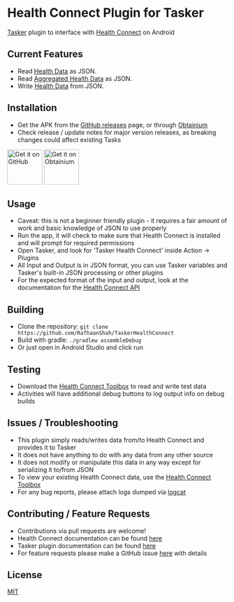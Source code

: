 # Health Connect Plugin for Tasker

[Tasker](https://tasker.joaoapps.com/) plugin to interface with [Health Connect](https://developer.android.com/health-connect) on Android

## Current Features
- Read [Health Data](https://developer.android.com/health-and-fitness/guides/health-connect/develop/read-data)  as JSON.
- Read [Aggregated Health Data](https://developer.android.com/health-and-fitness/guides/health-connect/develop/aggregate-data) as JSON.
- Write [Health Data](https://developer.android.com/health-and-fitness/guides/health-connect/develop/write-data) from JSON.

## Installation
- Get the APK from the [GitHub releases](https://github.com/RafhaanShah/TaskerHealthConnect/releases) page, or through [Obtainium](https://obtainium.imranr.dev/)
- Check release / update notes for major version releases, as breaking changes could affect existing Tasks

[<img src="https://raw.githubusercontent.com/LawnchairLauncher/lawnchair/refs/heads/15-dev/docs/assets/badge-github.png"
  alt="Get it on GitHub"
  height="80">](https://github.com/RafhaanShah/TaskerHealthConnect/releases)
[<img src="https://raw.githubusercontent.com/LawnchairLauncher/lawnchair/refs/heads/15-dev/docs/assets/badge-obtainium.png"
  alt="Get it on Obtainium"
  height="80">](obtainium://app/%7B%22id%22%3A%22com.rafapps.taskerhealthconnect%22%2C%22url%22%3A%22https%3A%2F%2Fgithub.com%2FRafhaanShah%2FTaskerHealthConnect%22%2C%22author%22%3A%22RafhaanShah%22%2C%22name%22%3A%22Tasker%20Health%20Connect%22%2C%22preferredApkIndex%22%3A0%2C%22additionalSettings%22%3A%22%7B%5C%22includePrereleases%5C%22%3Afalse%2C%5C%22fallbackToOlderReleases%5C%22%3Atrue%2C%5C%22filterReleaseTitlesByRegEx%5C%22%3A%5C%22%5C%22%2C%5C%22filterReleaseNotesByRegEx%5C%22%3A%5C%22%5C%22%2C%5C%22verifyLatestTag%5C%22%3Afalse%2C%5C%22sortMethodChoice%5C%22%3A%5C%22date%5C%22%2C%5C%22useLatestAssetDateAsReleaseDate%5C%22%3Afalse%2C%5C%22releaseTitleAsVersion%5C%22%3Atrue%2C%5C%22trackOnly%5C%22%3Afalse%2C%5C%22versionExtractionRegEx%5C%22%3A%5C%22%5C%22%2C%5C%22matchGroupToUse%5C%22%3A%5C%22%5C%22%2C%5C%22versionDetection%5C%22%3Atrue%2C%5C%22releaseDateAsVersion%5C%22%3Afalse%2C%5C%22useVersionCodeAsOSVersion%5C%22%3Afalse%2C%5C%22apkFilterRegEx%5C%22%3A%5C%22%5C%22%2C%5C%22invertAPKFilter%5C%22%3Afalse%2C%5C%22autoApkFilterByArch%5C%22%3Atrue%2C%5C%22appName%5C%22%3A%5C%22TaskerHealthConnect%5C%22%2C%5C%22appAuthor%5C%22%3A%5C%22RafhaanShah%5C%22%2C%5C%22shizukuPretendToBeGooglePlay%5C%22%3Afalse%2C%5C%22allowInsecure%5C%22%3Afalse%2C%5C%22exemptFromBackgroundUpdates%5C%22%3Afalse%2C%5C%22skipUpdateNotifications%5C%22%3Afalse%2C%5C%22about%5C%22%3A%5C%22%5C%22%2C%5C%22refreshBeforeDownload%5C%22%3Afalse%7D%22%7D)

## Usage
- Caveat: this is not a beginner friendly plugin - it requires a fair amount of work and basic knowledge of JSON to use properly
- Run the app, it will check to make sure that Health Connect is installed and will prompt for required permissions
- Open Tasker, and look for 'Tasker Health Connect' inside Action -> Plugins
- All Input and Output is in JSON format, you can use Tasker variables and Tasker's built-in JSON processing or other plugins
- For the expected format of the input and output, look at the documentation for the [Health Connect API](https://developer.android.com/reference/kotlin/androidx/health/connect/client/HealthConnectClient)

## Building
- Clone the repository: `git clone https://github.com/RafhaanShah/TaskerHealthConnect`
- Build with gradle: `./gradlew assembleDebug`
- Or just open in Android Studio and click run

## Testing
- Download the [Health Connect Toolbox](https://developer.android.com/health-and-fitness/guides/health-connect/test/health-connect-toolbox) to read and write test data
- Activities will have additional debug buttons to log output info on debug builds

## Issues / Troubleshooting
- This plugin simply reads/writes data from/to Health Connect and provides it to Tasker
- It does not have anything to do with any data from any other source
- It does not modify or manipulate this data in any way except for serializing it to/from JSON
- To view your existing Health Connect data, use the [Health Connect Toolbox](https://developer.android.com/health-and-fitness/guides/health-connect/test/health-connect-toolbox)
- For any bug reports, please attach logs dumped via [logcat](https://developer.android.com/tools/logcat)

## Contributing / Feature Requests
- Contributions via pull requests are welcome!
- Health Connect documentation can be found [here](https://developer.android.com/guide/health-and-fitness/health-connect/get-started)
- Tasker plugin documentation can be found [here](https://tasker.joaoapps.com/pluginslibrary.html)
- For feature requests please make a GitHub issue [here](https://github.com/RafhaanShah/TaskerHealthConnect/issues?q=is%3Aissue+is%3Aopen+sort%3Aupdated-desc) with details

## License
[MIT](https://choosealicense.com/licenses/mit/)
